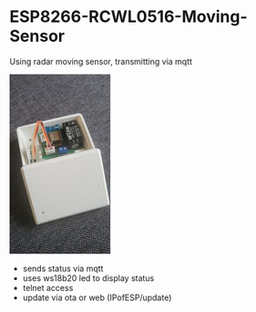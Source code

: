 # ESP8266-RCWL0516-Moving-Sensor
Using radar moving sensor, transmitting via mqtt

![bwm01](https://github.com/Bavarialex/ESP8266-RCWL0516-Moving-Sensor/blob/main/pics/bwm01.jpg)

- sends status via mqtt
- uses ws18b20 led to display status
- telnet access
- update via ota or web (IPofESP/update)
